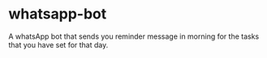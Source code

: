 # whatsapp-bot
A whatsApp bot that sends you reminder message in morning for the tasks that you have set for that day.
